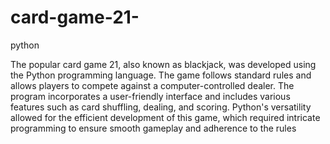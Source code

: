 # card-game-21-
python

The popular card game 21, also known as blackjack, was developed using the Python
programming language. The game follows standard rules and allows players to compete
against a computer-controlled dealer. The program incorporates a user-friendly interface
and includes various features such as card shuffling, dealing, and scoring. Python's
versatility allowed for the efficient development of this game, which required intricate
programming to ensure smooth gameplay and adherence to the rules
